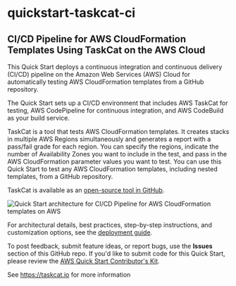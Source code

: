 # quickstart-taskcat-ci
## CI/CD Pipeline for AWS CloudFormation Templates Using TaskCat on the AWS Cloud

This Quick Start deploys a continuous integration and continuous delivery (CI/CD) pipeline on the Amazon Web Services (AWS) Cloud for automatically testing AWS CloudFormation templates from a GitHub repository. 

The Quick Start sets up a CI/CD environment that includes AWS TaskCat for testing, AWS CodePipeline for continuous integration, and AWS CodeBuild as your build service.

TaskCat is a tool that tests AWS CloudFormation templates. It creates stacks in multiple AWS Regions simultaneously and generates a report with a pass/fail grade for each region. You can specify the regions, indicate the number of Availability Zones you want to include in the test, and pass in the AWS CloudFormation parameter values you want to test. You can use this Quick Start to test any AWS CloudFormation templates, including nested templates, from a GitHub repository.

TaskCat is available as an [open-source tool in GitHub](https://github.com/aws-quickstart/taskcat).

![Quick Start architecture for CI/CD Pipeline for AWS CloudFormation templates on AWS](https://d0.awsstatic.com/partner-network/QuickStart/datasheets/cicd-taskcat-pipeline.png)

For architectural details, best practices, step-by-step instructions, and customization options, see the 
[deployment guide](https://fwd.aws/mnpXR).

To post feedback, submit feature ideas, or report bugs, use the **Issues** section of this GitHub repo.
If you'd like to submit code for this Quick Start, please review the [AWS Quick Start Contributor's Kit](https://aws-quickstart.github.io/). 

See https://taskcat.io for more information
